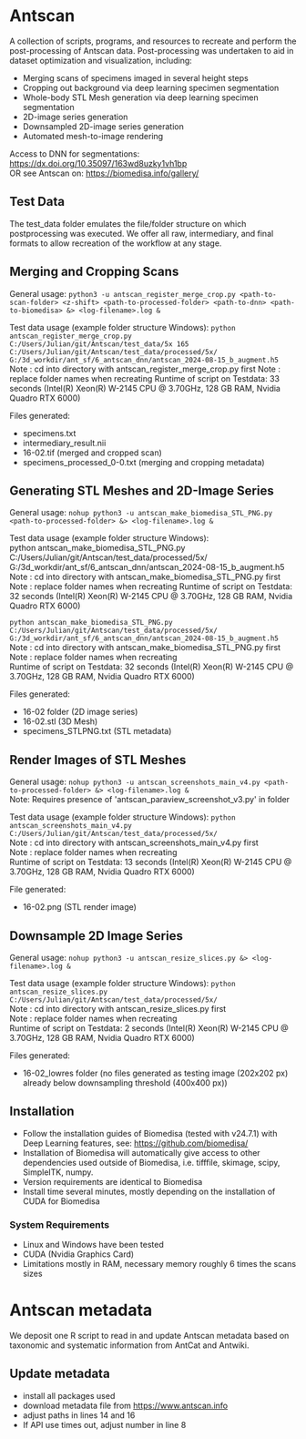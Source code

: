 # Antscan
A collection of scripts, programs, and resources to recreate and perform the post-processing of Antscan data.
Post-processing was undertaken to aid in dataset optimization and visualization, including:
- Merging scans of specimens imaged in several height steps
- Cropping out background via deep learning specimen segmentation
- Whole-body STL Mesh generation via deep learning specimen segmentation
- 2D-image series generation
- Downsampled 2D-image series generation
- Automated mesh-to-image rendering

Access to DNN for segmentations:
https://dx.doi.org/10.35097/163wd8uzky1vh1bp  
OR
see Antscan on: https://biomedisa.info/gallery/

## Test Data
The test_data folder emulates the file/folder structure on which postprocessing was executed.
We offer all raw, intermediary, and final formats to allow recreation of the workflow at any stage.

## Merging and Cropping Scans
General usage:
`python3 -u antscan_register_merge_crop.py <path-to-scan-folder> <z-shift> <path-to-processed-folder> <path-to-dnn> <path-to-biomedisa> &> <log-filename>.log &`

Test data usage (example folder structure Windows):
`python antscan_register_merge_crop.py C:/Users/Julian/git/Antscan/test_data/5x 165 C:/Users/Julian/git/Antscan/test_data/processed/5x/ G:/3d_workdir/ant_sf/6_antscan_dnn/antscan_2024-08-15_b_augment.h5`
Note : cd into directory with antscan_register_merge_crop.py first
Note : replace folder names when recreating
Runtime of script on Testdata: 33 seconds (Intel(R) Xeon(R) W-2145 CPU @ 3.70GHz, 128 GB RAM, Nvidia Quadro RTX 6000)

Files generated:
- specimens.txt
- intermediary_result.nii
- 16-02.tif (merged and cropped scan)
- specimens_processed_0-0.txt (merging and cropping metadata)

## Generating STL Meshes and 2D-Image Series
General usage:
`nohup python3 -u antscan_make_biomedisa_STL_PNG.py <path-to-processed-folder> &> <log-filename>.log &`

Test data usage (example folder structure Windows):  
python antscan_make_biomedisa_STL_PNG.py C:/Users/Julian/git/Antscan/test_data/processed/5x/ G:/3d_workdir/ant_sf/6_antscan_dnn/antscan_2024-08-15_b_augment.h5
Note : cd into directory with antscan_make_biomedisa_STL_PNG.py first
Note : replace folder names when recreating
Runtime of script on Testdata: 32 seconds (Intel(R) Xeon(R) W-2145 CPU @ 3.70GHz, 128 GB RAM, Nvidia Quadro RTX 6000)

`python antscan_make_biomedisa_STL_PNG.py C:/Users/Julian/git/Antscan/test_data/processed/5x/ G:/3d_workdir/ant_sf/6_antscan_dnn/antscan_2024-08-15_b_augment.h5`  
Note : cd into directory with antscan_make_biomedisa_STL_PNG.py first  
Note : replace folder names when recreating  
Runtime of script on Testdata: 32 seconds (Intel(R) Xeon(R) W-2145 CPU @ 3.70GHz, 128 GB RAM, Nvidia Quadro RTX 6000)  

Files generated:
- 16-02 folder (2D image series)
- 16-02.stl (3D Mesh)
- specimens_STLPNG.txt (STL metadata)

## Render Images of STL Meshes
General usage:
`nohup python3 -u antscan_screenshots_main_v4.py <path-to-processed-folder> &> <log-filename>.log &`  
Note: Requires presence of 'antscan_paraview_screenshot_v3.py' in folder

Test data usage (example folder structure Windows):
`python antscan_screenshots_main_v4.py C:/Users/Julian/git/Antscan/test_data/processed/5x/`  
Note : cd into directory with antscan_screenshots_main_v4.py first  
Note : replace folder names when recreating  
Runtime of script on Testdata: 13 seconds (Intel(R) Xeon(R) W-2145 CPU @ 3.70GHz, 128 GB RAM, Nvidia Quadro RTX 6000)  

File generated:
- 16-02.png (STL render image)

## Downsample 2D Image Series
General usage:
`nohup python3 -u antscan_resize_slices.py &> <log-filename>.log &`  

Test data usage (example folder structure Windows):
`python antscan_resize_slices.py C:/Users/Julian/git/Antscan/test_data/processed/5x/`  
Note : cd into directory with antscan_resize_slices.py first  
Note : replace folder names when recreating  
Runtime of script on Testdata: 2 seconds (Intel(R) Xeon(R) W-2145 CPU @ 3.70GHz, 128 GB RAM, Nvidia Quadro RTX 6000)  

Files generated:
- 16-02_lowres folder (no files generated as testing image (202x202 px) already below downsampling threshold (400x400 px))

## Installation
- Follow the installation guides of Biomedisa (tested with v24.7.1) with Deep Learning features, see: https://github.com/biomedisa/
- Installation of Biomedisa will automatically give access to other dependencies used outside of Biomedisa, i.e. tifffile, skimage, scipy, SimpleITK, numpy.
- Version requirements are identical to Biomedisa
- Install time several minutes, mostly depending on the installation of CUDA for Biomedisa

### System Requirements
- Linux and Windows have been tested
- CUDA (Nvidia Graphics Card)
- Limitations mostly in RAM, necessary memory roughly 6 times the scans sizes




# Antscan metadata

We deposit one R script to read in and update Antscan metadata based on taxonomic and systematic information from AntCat and Antwiki.

## Update metadata
- install all packages used
- download metadata file from https://www.antscan.info
- adjust paths in lines 14 and 16
- If API use times out, adjust number in line 8
